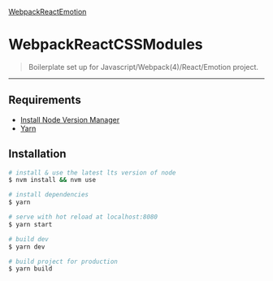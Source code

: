 [WebpackReactEmotion](https://github.com/d3zza/WebpackReactEmotion)

# WebpackReactCSSModules

> Boilerplate set up for Javascript/Webpack(4)/React/Emotion project.

---

## Requirements

- [Install Node Version Manager](https://github.com/creationix/nvm)
- [Yarn](https://yarnpkg.com/en/docs/install#mac-stable)

## Installation

```bash
# install & use the latest lts version of node
$ nvm install && nvm use

# install dependencies
$ yarn

# serve with hot reload at localhost:8080
$ yarn start

# build dev
$ yarn dev

# build project for production
$ yarn build
```
